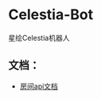 # Celestia-Bot

星绘Celestia机器人

## 文档：

*   [房间api文档](https://github.com/SuperGuGuGu/Celestia-Bot/blob/main/房间api文档.md)

